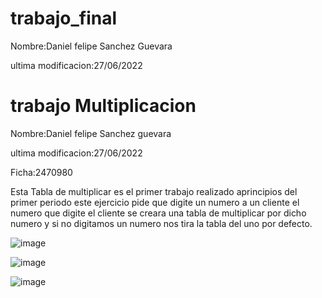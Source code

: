 # trabajo_final
 
 Nombre:Daniel felipe Sanchez Guevara 
 
 ultima modificacion:27/06/2022
 
 # trabajo Multiplicacion
  
Nombre:Daniel felipe Sanchez guevara 

ultima modificacion:27/06/2022

Ficha:2470980

Esta Tabla de multiplicar es el primer trabajo realizado aprincipios del primer periodo este ejercicio pide que digite un numero a un cliente el numero que digite el cliente se creara una tabla de multiplicar por dicho numero y si no digitamos un numero nos tira la tabla del uno por defecto.

![image](https://user-images.githubusercontent.com/101757213/176044642-24cd7ab2-3b83-4f78-8a81-bc67052fb37a.png)

![image](https://user-images.githubusercontent.com/101757213/176044734-30467f95-40f3-4a1f-bffb-ea8426da2bad.png)

![image](https://user-images.githubusercontent.com/101757213/176044764-1ad1be01-266d-4e5c-8784-540f80507de7.png)
